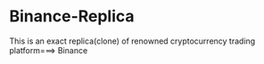 # Binance-Replica
This is an exact replica(clone) of renowned cryptocurrency trading platform===> Binance
